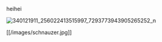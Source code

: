 heihei

![340121911_256022413515997_7293773943905265252_n](https://github.com/user-attachments/assets/531bb939-696c-4d0b-bd40-c4c0cacf2320)

[[/images/schnauzer.jpg]]